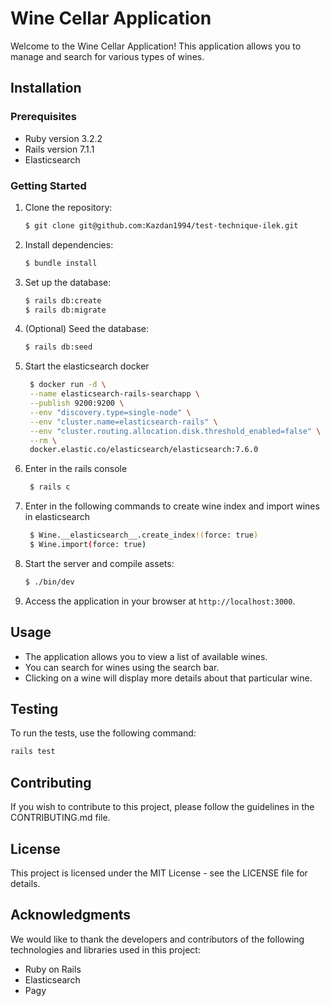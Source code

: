 # Wine Cellar Application

Welcome to the Wine Cellar Application! This application allows you to manage and search for various types of wines.

## Installation

### Prerequisites

- Ruby version 3.2.2
- Rails version 7.1.1
- Elasticsearch

### Getting Started

1. Clone the repository:

   ```bash
   $ git clone git@github.com:Kazdan1994/test-technique-ilek.git
   ```

2. Install dependencies:

   ```bash
   $ bundle install
   ```

3. Set up the database:

   ```bash
   $ rails db:create
   $ rails db:migrate
   ```

4. (Optional) Seed the database:

   ```bash
   $ rails db:seed
   ```

5. Start the elasticsearch docker

   ```bash
    $ docker run -d \
    --name elasticsearch-rails-searchapp \
    --publish 9200:9200 \
    --env "discovery.type=single-node" \
    --env "cluster.name=elasticsearch-rails" \
    --env "cluster.routing.allocation.disk.threshold_enabled=false" \
    --rm \
    docker.elastic.co/elasticsearch/elasticsearch:7.6.0
   ```

6. Enter in the rails console

   ```bash
    $ rails c
   ```

7. Enter in the following commands to create wine index and import wines in elasticsearch

   ```bash
    $ Wine.__elasticsearch__.create_index!(force: true)
    $ Wine.import(force: true)
   ```

8. Start the server and compile assets:

   ```bash
   $ ./bin/dev
   ```

9. Access the application in your browser at `http://localhost:3000`.

## Usage

- The application allows you to view a list of available wines.
- You can search for wines using the search bar.
- Clicking on a wine will display more details about that particular wine.

## Testing

To run the tests, use the following command:

```bash
rails test
```

## Contributing

If you wish to contribute to this project, please follow the guidelines in the CONTRIBUTING.md file.

## License

This project is licensed under the MIT License - see the LICENSE file for details.

## Acknowledgments

We would like to thank the developers and contributors of the following technologies and libraries used in this project:

- Ruby on Rails
- Elasticsearch
- Pagy
